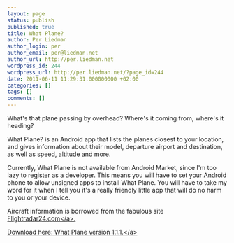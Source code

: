 ```yaml
---
layout: page
status: publish
published: true
title: What Plane?
author: Per Liedman
author_login: per
author_email: per@liedman.net
author_url: http://per.liedman.net
wordpress_id: 244
wordpress_url: http://per.liedman.net/?page_id=244
date: 2011-06-11 11:29:31.000000000 +02:00
categories: []
tags: []
comments: []
---
```

What's that plane passing by overhead? Where's it coming from, where's it heading?

What Plane? is an Android app that lists the planes closest to your location, and gives information about their model, departure airport and destination, as well as speed, altitude and more.

Currently, What Plane is not available from Android Market, since I'm too lazy to register as a developer. This means you will have to set your Android phone to allow unsigned apps to install What Plane. You will have to take my word for it when I tell you it's a really friendly little app that will do no harm to you or your device.

Aircraft information is borrowed from the fabulous site <a href="http:&#47;&#47;www.flightradar24.com">Flightradar24.com<&#47;a>.

Download here:
<a href="http:&#47;&#47;www.liedman.net&#47;share&#47;WhatPlane-android-1.1.1.apk">What Plane version 1.1.1.<&#47;a>
